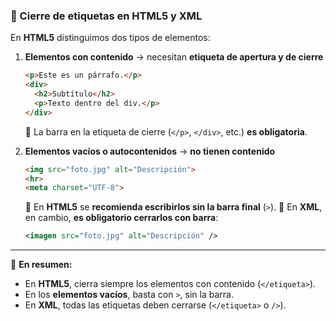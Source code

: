 ### 🔹 Cierre de etiquetas en HTML5 y XML

En **HTML5** distinguimos dos tipos de elementos:

1. **Elementos con contenido** → necesitan **etiqueta de apertura y de cierre**

   ```html
   <p>Este es un párrafo.</p>
   <div>
     <h2>Subtítulo</h2>
     <p>Texto dentro del div.</p>
   </div>
   ```

   🔸 La barra en la etiqueta de cierre (`</p>`, `</div>`, etc.) **es obligatoria**.

2. **Elementos vacíos o autocontenidos** → **no tienen contenido**

   ```html
   <img src="foto.jpg" alt="Descripción">
   <hr>
   <meta charset="UTF-8">
   ```

   🔸 En **HTML5** se **recomienda escribirlos sin la barra final** (`>`).
   🔸 En **XML**, en cambio, **es obligatorio cerrarlos con barra**:

   ```xml
   <imagen src="foto.jpg" alt="Descripción" />
   ```

---

📘 **En resumen:**

* En **HTML5**, cierra siempre los elementos con contenido (`</etiqueta>`).
* En los **elementos vacíos**, basta con `>`, sin la barra.
* En **XML**, todas las etiquetas deben cerrarse (`</etiqueta>` o `/>`).
